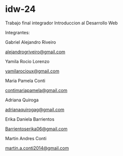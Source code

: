 # idw-24

Trabajo final integrador Introduccion al Desarrollo Web

Integrantes:

Gabriel Alejandro Riveiro

alejandrogriveiro@gmail.com

Yamila Rocio Lorenzo

yamilarocioux@gmail.com

Maria Pamela Conti

contimariapamela@gmail.com

Adriana Quiroga

adrianaquirogag@gmail.com

Erika Daniela Barrientos

Barrientoserika06@gmail.com

Martin Andres Conti

martin.a.conti2014@gmail.com

